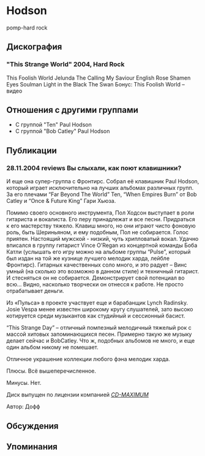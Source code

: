 # Hodson

pomp-hard rock

## Дискография

### "This Strange World" 2004, Hard Rock

This Foolish World 
Jelunda 
The Calling 
My Saviour 
English Rose 
Shamen Eyes 
Soulman 
Light in the Black 
The Swan 
Бонус:
This Foolish World – видео


## Отношения с другими группами

* C группой "Ten" Paul Hodson
* C группой "Bob Catley" Paul Hodson

## Публикации

### 28.11.2004 reviews Вы слыхали, как поют клавишники?

<P>И еще она супер-группа с Фронтирс. Собрал её клавишник Paul Hodson, который играет исключительно на лучших альбомах различных групп. За его плечами<SPAN> <SPAN lang=EN-US>“Far Beyond The World” Ten, “When Empires Burn” </SPAN></SPAN>от<SPAN> <SPAN lang=EN-US>Bob Catley и “Once & Future King” </SPAN></SPAN>Гари Хьюза.</P>
<P>Помимо своего основного инструмента, Пол Ходсон выступает в роли гитариста и вокалиста. Его перу принадлежат и все песни. Придраться к его мастерству тяжело. Клавиш много, но они играют чисто фоновую роль, быть Шериньяном, и ему подобным, Пол не собирается. Голос приятен. Настоящий мужской - низкий, чуть хрипловатый вокал. Удачно вписался в группу гитарист Vince O’Regan из концертной команды Боба Катли (услышать его игру можно на альбоме группы “Pulse”, который был издан на той же кузнице лучшего мелодик харда, лейбле Фронтирс). Гитарных качественных соло много, и это радует – Винс умный (на сколько это возможно в данном стиле) и техничный гитарист. И стесняться он не собирается. Демонстрирует свой потенциал во всю... Видно, насколько творчески он отнесся к работе. Не просто отрабатывает деньги. </P>
<P>Из «Пульса» в проекте участвует еще и барабанщик Lynch Radinsky. Josie Vespa менее известен широкому кругу слушателей, зато&nbsp;высоко котируется&nbsp;среди музыкантов как студийный и сессионный басист.</P>
<P>“This Strange Day” – отличный помпезный мелодичный тяжелый рок с массой&nbsp;хитовых запоминающихся песен. Примерно такую же музыку делает сейчас и BobCatley. Что ж, подобных альбомов&nbsp;не много, и еще один альбом никому не помешает.</P>
<P>Отличное украшение коллекции любого фэна мелодик харда.</P>
<P>Плюсы. Всё вышеперечисленное.</P>
<P>Минусы. Нет. </P>
<P>Диск выпущен по лицензии компанией <A href="http://www.cd-maximum.ru/"><U><I>CD-MAXIMUM</I></U></A></P>
Автор: Дофф


## Обсуждения


## Упоминания

